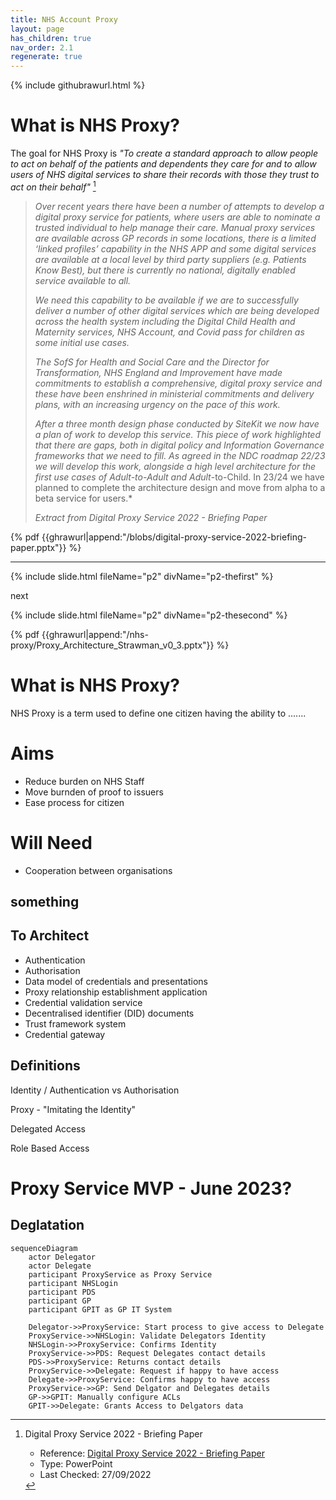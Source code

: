 ```yaml
---
title: NHS Account Proxy
layout: page
has_children: true
nav_order: 2.1
regenerate: true
---
```


{% include githubrawurl.html %}

# What is NHS Proxy?

The goal for NHS Proxy is *"To create a standard approach to allow people to act on behalf of the patients and dependents they care for and to allow users of NHS digital services to share their records with those they trust to act on their behalf"* [^digital-proxy-service-2022]


> *Over recent years there have been a number of attempts to develop a digital proxy service for patients, where users are able to nominate a trusted individual to help manage their care.  Manual proxy services are available across GP records in some locations, there is a limited ‘linked profiles’ capability in the NHS APP and some digital services are available at a local level by third party suppliers (e.g. Patients Know Best), but there is currently no national, digitally enabled service available to all.* 
> 
> *We need this capability to be available if we are to successfully deliver a number of other digital services which are being developed across the health system including the Digital Child Health and Maternity services, NHS Account, and Covid pass for children as some initial use cases.* 
> 
> *The SofS for Health and Social Care and the Director for Transformation, NHS England and Improvement have made commitments to establish a comprehensive, digital proxy service and these have been enshrined in ministerial commitments and delivery plans, with an increasing urgency on the pace of this work.*
> 
> *After a three month design phase conducted by SiteKit we now have a plan of work to develop this service.  This piece of work highlighted that there are gaps, both in digital policy and Information Governance frameworks that we need to fill. As agreed in the NDC roadmap 22/23 we will develop this work, alongside a high level architecture for the first use cases of Adult-to-Adult and Adult*-to-Child.  In 23/24 we have planned to complete the architecture design and move from alpha to a beta service for users.*
>
> *Extract from Digital Proxy Service 2022 - Briefing Paper*

[^digital-proxy-service-2022]:Digital Proxy Service 2022 - Briefing Paper

    - Reference: [Digital Proxy Service 2022 - Briefing Paper]({{ghrawurl|append:"/blobs/digital-proxy-service-2022-briefing-paper.pptx"}})
    - Type: PowerPoint
    - Last Checked: 27/09/2022


{% pdf {{ghrawurl|append:"/blobs/digital-proxy-service-2022-briefing-paper.pptx"}} %}


---

{% include slide.html fileName="p2" divName="p2-thefirst" %}

next

{% include slide.html fileName="p2" divName="p2-thesecond" %}




{% pdf {{ghrawurl|append:"/nhs-proxy/Proxy_Architecture_Strawman_v0_3.pptx"}} %}

# What is NHS Proxy?

NHS Proxy is a term used to define one citizen having the ability to .......

# Aims
- Reduce burden on NHS Staff
- Move burnden of proof to issuers
- Ease process for citizen

# Will Need
- Cooperation between organisations

## something






## To Architect
  

  
- Authentication
- Authorisation
- Data model of credentials and presentations
- Proxy relationship establishment application
- Credential validation service
- Decentralised identifier (DID) documents
- Trust framework system
- Credential gateway


## Definitions

Identity / Authentication vs Authorisation

Proxy - "Imitating the Identity"

Delegated Access

Role Based Access

# Proxy Service MVP - June 2023?
## Deglatation
```mermaid
sequenceDiagram
    actor Delegator
    actor Delegate
    participant ProxyService as Proxy Service
    participant NHSLogin
    participant PDS
    participant GP
    participant GPIT as GP IT System

    Delegator->>ProxyService: Start process to give access to Delegate
    ProxyService->>NHSLogin: Validate Delegators Identity
    NHSLogin->>ProxyService: Confirms Identity
    ProxyService->>PDS: Request Delegates contact details
    PDS->>ProxyService: Returns contact details
    ProxyService->>Delegate: Request if happy to have access
    Delegate->>ProxyService: Confirms happy to have access
    ProxyService->>GP: Send Delgator and Delegates details
    GP->>GPIT: Manually configure ACLs
    GPIT->>Delegate: Grants Access to Delgators data

```

